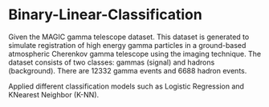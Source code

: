 # Binary-Linear-Classification
Given the MAGIC gamma telescope dataset. This dataset is generated to simulate registration of high energy gamma particles in a ground-based atmospheric Cherenkov gamma telescope using the imaging technique. The dataset consists of two classes: gammas (signal) and hadrons (background). There are 12332 gamma events and 6688 hadron events.

Applied different classification models such as Logistic Regression and KNearest Neighbor (K-NN).

